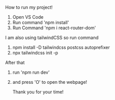 How to run my project!
1. Open VS Code
2. Run command 'npm install'
3. Run Command 'npm i react-router-dom'

I am also using tailwindCSS so run command

1. npm install -D tailwindcss postcss autoprefixer
2. npx tailwindcss init -p

After that

1. run 'npm run dev'
2. and press 'O' to open the webpage!

   Thank you for your time!
